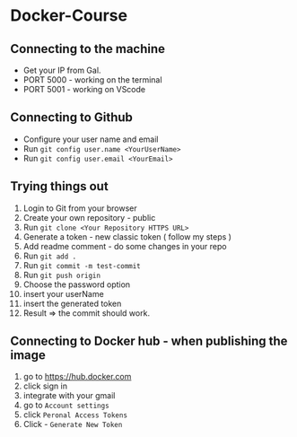 # Docker-Course

## Connecting to the machine

- Get your IP from Gal.
- PORT 5000 - working on the terminal
- PORT 5001 - working on VScode

## Connecting to Github

- Configure your user name and email
- Run `git config user.name <YourUserName>`
- Run `git config user.email <YourEmail>`

## Trying things out

1. Login to Git from your browser
2. Create your own repository - public
3. Run `git clone <Your Repository HTTPS URL>`
4. Generate a token - new classic token ( follow my steps )
5. Add readme comment - do some changes in your repo
6. Run `git add .`
7. Run `git commit -m test-commit`
8. Run `git push origin`
9. Choose the password option
10. insert your userName
11. insert the generated token
12. Result => the commit should work.

## Connecting to Docker hub - when publishing the image

1. go to https://hub.docker.com
2. click sign in
3. integrate with your gmail
4. go to `Account settings`
5. click `Peronal Access Tokens`
6. Click - `Generate New Token`
